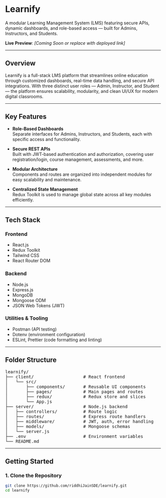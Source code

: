 # Learnify

A modular Learning Management System (LMS) featuring secure APIs, dynamic dashboards, and role-based access — built for Admins, Instructors, and Students.

**Live Preview**: _[Coming Soon or replace with deployed link]_

---

## Overview

Learnify is a full-stack LMS platform that streamlines online education through customized dashboards, real-time data handling, and secure API integrations. With three distinct user roles — Admin, Instructor, and Student — the platform ensures scalability, modularity, and clean UI/UX for modern digital classrooms.

---

## Key Features

- **Role-Based Dashboards**  
  Separate interfaces for Admins, Instructors, and Students, each with specific access and functionality.

- **Secure REST APIs**  
  Built with JWT-based authentication and authorization, covering user registration/login, course management, assessments, and more.

- **Modular Architecture**  
  Components and routes are organized into independent modules for easy scalability and maintenance.

- **Centralized State Management**  
  Redux Toolkit is used to manage global state across all key modules efficiently.

---

## Tech Stack

### Frontend
- React.js
- Redux Toolkit
- Tailwind CSS
- React Router DOM

### Backend
- Node.js
- Express.js
- MongoDB
- Mongoose ODM
- JSON Web Tokens (JWT)

### Utilities & Tooling
- Postman (API testing)
- Dotenv (environment configuration)
- ESLint, Prettier (code formatting and linting)

---

## Folder Structure

<pre>
learnify/
├── client/                   # React frontend
│   └── src/
│       ├── components/       # Reusable UI components
│       ├── pages/            # Main pages and routes
│       ├── redux/            # Redux store and slices
│       └── App.js
├── server/                   # Node.js backend
│   ├── controllers/          # Route logic
│   ├── routes/               # Express route handlers
│   ├── middleware/           # JWT, auth, error handling
│   ├── models/               # Mongoose schemas
│   └── server.js
├── .env                      # Environment variables
└── README.md
</pre>

---

## Getting Started

### 1. Clone the Repository

```bash
git clone https://github.com/riddhiJainSDE/learnify.git
cd learnify

